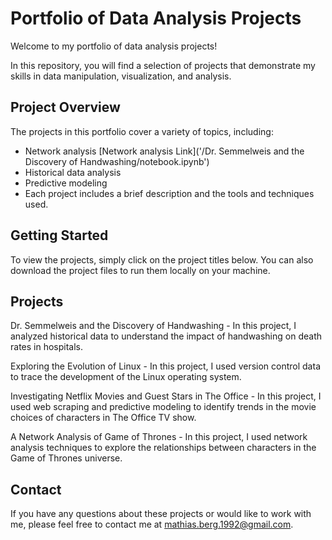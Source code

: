 # Portfolio of Data Analysis Projects
Welcome to my portfolio of data analysis projects!

In this repository, you will find a selection of projects that demonstrate my skills in data manipulation, visualization, and analysis.

## Project Overview
The projects in this portfolio cover a variety of topics, including:

* Network analysis [Network analysis Link]('/Dr. Semmelweis and the Discovery of Handwashing/notebook.ipynb')
* Historical data analysis
* Predictive modeling
* Each project includes a brief description and the tools and techniques used.

## Getting Started
To view the projects, simply click on the project titles below. You can also download the project files to run them locally on your machine.

## Projects
Dr. Semmelweis and the Discovery of Handwashing - In this project, I analyzed historical data to understand the impact of handwashing on death rates in hospitals.

Exploring the Evolution of Linux - In this project, I used version control data to trace the development of the Linux operating system.

Investigating Netflix Movies and Guest Stars in The Office - In this project, I used web scraping and predictive modeling to identify trends in the movie choices of characters in The Office TV show.

A Network Analysis of Game of Thrones - In this project, I used network analysis techniques to explore the relationships between characters in the Game of Thrones universe.

## Contact
If you have any questions about these projects or would like to work with me, please feel free to contact me at mathias.berg.1992@gmail.com.
